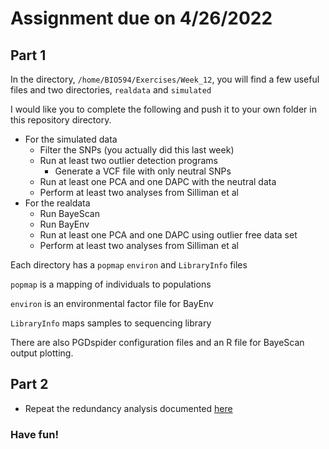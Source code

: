 # Assignment due on 4/26/2022


## Part 1
In the directory, `/home/BIO594/Exercises/Week_12`, you will find a few useful files and two directories, `realdata` and `simulated`

I would like you to complete the following and push it to your own folder in this repository directory.

* For the simulated data
  * Filter the SNPs (you actually did this last week)
  * Run at least two outlier detection programs
    * Generate a VCF file with only neutral SNPs  
  * Run at least one PCA and one DAPC with the neutral data
  * Perform at least two analyses from Silliman et al
* For the realdata
  * Run BayeScan
  * Run BayEnv
  * Run at least one PCA and one DAPC using outlier free data set
  * Perform at least two analyses from Silliman et al	
    
Each directory has a `popmap` `environ` and `LibraryInfo` files

`popmap` is a mapping of individuals to populations

`environ` is an environmental factor file for BayEnv

`LibraryInfo` maps samples to sequencing library

There are also PGDspider configuration files and an R file for BayeScan output plotting.


## Part 2

* Repeat the redundancy analysis documented [here](https://github.com/Tom-Jenkins/seascape_rda_tutorial)

### Have fun!


